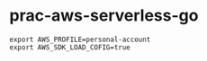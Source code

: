 # prac-aws-serverless-go

```
export AWS_PROFILE=personal-account
export AWS_SDK_LOAD_COFIG=true
```
